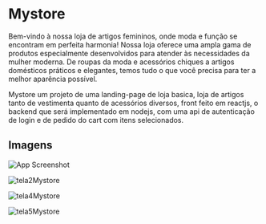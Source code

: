 
# Mystore

Bem-vindo à nossa loja de artigos femininos, onde moda e função se encontram em perfeita harmonia! Nossa loja oferece uma ampla gama de produtos especialmente desenvolvidos para atender às necessidades da mulher moderna. De roupas da moda e acessórios chiques a artigos domésticos práticos e elegantes, temos tudo o que você precisa para ter a melhor aparência possível.


Mystore um projeto de uma landing-page de loja basica, loja de artigos tanto de vestimenta quanto de acessórios diversos, front feito em reactjs, o backend que será implementado em nodejs, com uma api de autenticação de login e de pedido do cart com itens selecionados.





## Imagens

![App Screenshot](https://user-images.githubusercontent.com/15115623/233540052-d28e0a13-bb42-4be6-85f8-628340fe8e5f.png)

![tela2Mystore](https://user-images.githubusercontent.com/15115623/233540057-58b0e87f-2e64-4d34-8a8e-b0b4640afc59.png)

![tela4Mystore](https://user-images.githubusercontent.com/15115623/233540060-21b1ae59-db49-47d0-8efa-5918b09c6550.png)

![tela5Mystore](https://user-images.githubusercontent.com/15115623/233540061-0ced48bf-9620-460c-8eba-5ac3425ab31b.png)